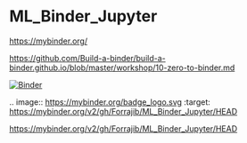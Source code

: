 # ML_Binder_Jupyter
https://mybinder.org/

https://github.com/Build-a-binder/build-a-binder.github.io/blob/master/workshop/10-zero-to-binder.md


[![Binder](https://mybinder.org/badge_logo.svg)](https://mybinder.org/v2/gh/Forrajib/ML_Binder_Jupyter/HEAD)

.. image:: https://mybinder.org/badge_logo.svg
 :target: https://mybinder.org/v2/gh/Forrajib/ML_Binder_Jupyter/HEAD

https://mybinder.org/v2/gh/Forrajib/ML_Binder_Jupyter/HEAD
